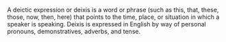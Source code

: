 
A deictic expression or deixis is a word or phrase (such as this, that, these, those, now, then, here) that points to the time, place, or situation in which a speaker is speaking. Deixis is expressed in English by way of personal pronouns, demonstratives, adverbs, and tense.